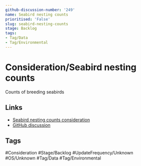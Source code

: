 ```yaml
---
github-discussion-number: '249'
name: Seabird nesting counts
prioritised: 'False'
slug: seabird-nesting-counts
stage: Backlog
tags:
- Tag/Data
- Tag/Environmental
---
```


# Consideration/Seabird nesting counts

Counts of breeding seabirds

## Links

* [Seabird nesting counts consideration](https://design.planning.data.gov.uk/planning-consideration/seabird-nesting-counts)
* [GitHub discussion](https://github.com/digital-land/data-standards-backlog/discussions/249)

## Tags

#Consideration #Stage/Backlog #UpdateFrequency/Unknown #OS/Unknown #Tag/Data #Tag/Environmental